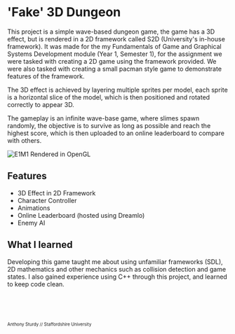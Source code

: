 # 'Fake' 3D Dungeon
This project is a simple wave-based dungeon game, the game has a 3D effect, but is rendered in a 2D framework called S2D (University's in-house framework). It was made for the my Fundamentals of Game and Graphical Systems Development module (Year 1, Semester 1), for the assignment we were tasked with creating a 2D game using the framework provided. We were also tasked with creating a small pacman style game to demonstrate features of the framework.

The 3D effect is achieved by layering multiple sprites per model, each sprite is a horizontal slice of the model, which is then positioned and rotated correctly to appear 3D.

The gameplay is an infinite wave-base game, where slimes spawn randomly, the objective is to survive as long as possible and reach the highest score, which is then uploaded to an online leaderboard to compare with others.

![E1M1 Rendered in OpenGL](https://i.imgur.com/b3e1zf3.png)

## Features
- 3D Effect in 2D Framework
- Character Controller
- Animations
- Online Leaderboard (hosted using Dreamlo)
- Enemy AI

## What I learned
Developing this game taught me about using unfamiliar frameworks (SDL), 2D mathematics and other mechanics such as collision detection and game states. I also gained experience using C++ through this project, and learned to keep code clean.

<br><br><br>

<sub><sup>Anthony Sturdy // Staffordshire University</sup></sub>
